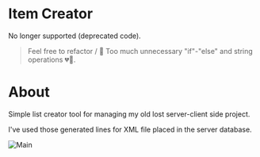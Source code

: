 # Item Creator
No longer supported (deprecated code).
>Feel free to refactor / :leaves:
>Too much unnecessary "if"-"else" and string operations :broken_heart::hear_no_evil:. 
# About
Simple list creator tool for managing my old lost server-client side project.

I've used those generated lines for XML file placed in the server database.

![Main](http://nirray.bplaced.net/Download/Github/creator.PNG)
